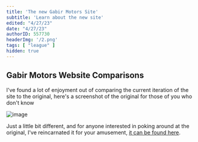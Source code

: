 ```yaml
---
title: 'The new Gabir Motors Site'
subtitle: 'Learn about the new site'
edited: "4/27/23"
date: "4/27/23"
authorID: 557730
headerImg: '/2.png'
tags: [ "league" ]
hidden: true
---
```


## Gabir Motors Website Comparisons

I've found a lot of enjoyment out of comparing the current iteration of the site to the original, here's a screenshot of the original for those of you who don't know

![image](/posts/new-site/old1.png)

Just a little bit different, and for anyone interested in poking around at the original, I've reincarnated it for your amusement, [it can be found here](https://gabir-motors-old.gabekrahulik.repl.co/).